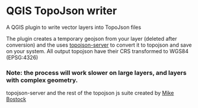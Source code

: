 # QGIS TopoJson writer

A QGIS plugin to write vector layers into TopoJson files

The plugin creates a temporary geojson from your layer (deleted after conversion) and the uses [topojson-server](https://github.com/topojson/topojson-server) to convert it to topojson and save on your system.
All output topojson have their CRS transformed to WGS84 (EPSG:4326)

### Note: the process will work slower on large layers, and layers with complex geometry.

topojson-server and the rest of the topojson js suite created by [Mike Bostock](https://github.com/mbostock)